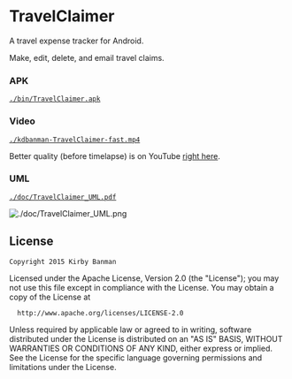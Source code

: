 # TravelClaimer

A travel expense tracker for Android.

Make, edit, delete, and email travel claims.

### APK

[`./bin/TravelClaimer.apk`](https://cdn.rawgit.com/kdbanman/TravelClaimer/master/bin/TravelClaimer.apk)

### Video

[`./kdbanman-TravelClaimer-fast.mp4`](https://cdn.rawgit.com/kdbanman/TravelClaimer/master/kdbanman-TravelClaimer-fast.mp4)

Better quality (before timelapse) is on YouTube [right here](https://www.youtube.com/watch?v=rVPfOQ8JP2o).

### UML

[`./doc/TravelClaimer_UML.pdf`](https://cdn.rawgit.com/kdbanman/TravelClaimer/master/doc/TravelClaimer_UML.pdf)

![`./doc/TravelClaimer_UML.png`](https://cdn.rawgit.com/kdbanman/TravelClaimer/master/doc/TravelClaimer_UML.png)

## License

    Copyright 2015 Kirby Banman

  Licensed under the Apache License, Version 2.0 (the "License");
  you may not use this file except in compliance with the License.
  You may obtain a copy of the License at

      http://www.apache.org/licenses/LICENSE-2.0

  Unless required by applicable law or agreed to in writing, software
  distributed under the License is distributed on an "AS IS" BASIS,
  WITHOUT WARRANTIES OR CONDITIONS OF ANY KIND, either express or implied.
  See the License for the specific language governing permissions and
  limitations under the License.

